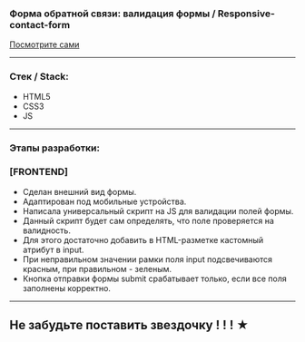 
### Форма обратной связи: валидация формы / Responsive-contact-form

  [Посмотрите сами](https://juliadooby.github.io/Responsive-contact-form/)   

---

### Стек / Stack: 

* HTML5
* CSS3
* JS

---

### Этапы разработки: 

### [FRONTEND] 

* Сделан внешний вид формы. 
* Адаптирован под мобильные устройства. 
* Написала универсальный скрипт на JS для валидации полей формы. 
* Данный скрипт будет сам определять, что поле проверяется на валидность. 
* Для этого достаточно добавить в HTML-разметке кастомный атрибут в input. 
* При неправильном значении рамки поля input подсвечиваются красным, при правильном - зеленым. 
* Кнопка отправки формы submit срабатывает только, если все поля заполнены корректно.

---

## Не забудьте поставить звездочку ! ! ! ★ 
